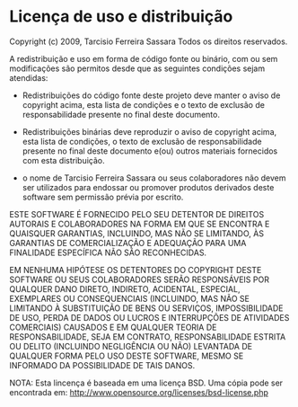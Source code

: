 # Licença de uso e distribuição #

Copyright (c) 2009, Tarcisio Ferreira Sassara
Todos os direitos reservados.

A redistribuição e uso em forma de código fonte ou binário, com ou sem
modificações são permitos desde que as seguintes condições sejam atendidas:

*   Redistribuições do código fonte deste projeto deve manter o aviso de
    copyright acima, esta lista de condições e o texto de exclusão de 
    responsabilidade presente no final deste documento.

*   Redistribuições binárias deve reproduzir o aviso de copyright acima, esta
    lista de condições, o texto de exclusão de responsabilidade presente no final
    deste documento e(ou) outros materiais fornecidos com esta distribuição.

*   o nome de Tarcisio Ferreira Sassara ou seus colaboradores não devem ser
    utilizados para endossar ou promover produtos derivados deste software sem
    permissão prévia por escrito.

ESTE SOFTWARE É FORNECIDO PELO SEU DETENTOR DE DIREITOS AUTORAIS E COLABORADORES
NA FORMA EM QUE SE ENCONTRA E QUAISQUER GARANTIAS, INCLUINDO, MAS NÃO SE
LIMITANDO, ÀS GARANTIAS DE COMERCIALIZAÇÃO E ADEQUAÇÃO PARA UMA FINALIDADE
ESPECÍFICA NÃO SÃO RECONHECIDAS.

EM NENHUMA HIPÓTESE OS DETENTORES DO COPYRIGHT DESTE SOFTWARE OU SEUS
COLABORADORES SERÃO RESPONSÁVEIS POR QUALQUER DANO DIRETO, INDIRETO, ACIDENTAL,
ESPECIAL, EXEMPLARES OU CONSEQUENCIAIS (INCLUINDO, MAS NÃO SE LIMITANDO À
SUBSTITUIÇÃO DE BENS OU SERVIÇOS, IMPOSSIBILIDADE DE USO, PERDA DE DADOS OU
LUCROS E INTERRUPÇÕES DE ATIVIDADES COMERCIAIS) CAUSADOS E EM QUALQUER TEORIA DE
RESPONSABILIDADE, SEJA EM CONTRATO, RESPONSABILIDADE ESTRITA OU DELITO
(INCLUINDO NEGLIGÊNCIA OU NÃO) LEVANTADA DE QUALQUER FORMA PELO USO DESTE
SOFTWARE, MESMO SE INFORMADO DA POSSIBILIDADE DE TAIS DANOS.


NOTA:
Esta lincença é baseada em uma licença BSD.
Uma cópia pode ser encontrada em:
http://www.opensource.org/licenses/bsd-license.php
